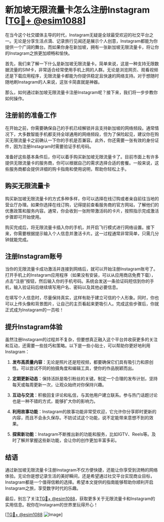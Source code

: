 # 新加坡无限流量卡怎么注册Instagram [[TG💪+ @esim1088](https://t.me/s/esim1088)]

在当今这个社交媒体主导的时代，Instagram无疑是全球最受欢迎的社交平台之一。无论是分享生活点滴、记录旅行见闻还是展示个人创意，Instagram都能为你提供一个广阔的舞台。而如果你身在新加坡，拥有一张新加坡无限流量卡，将让你的Instagram之旅更加顺畅和愉快。

首先，我们来了解一下什么是新加坡无限流量卡。简单来说，这是一种支持无限数据流量的SIM卡，非常适合经常使用手机上网的人群。无论是浏览网页、观看视频还是下载应用程序，无限流量卡都能为你提供稳定且快速的网络支持。对于想随时随地刷Instagram的人来说，这张卡简直就是神器。

那么，如何通过新加坡无限流量卡注册Instagram呢？接下来，我们将一步步教你如何操作。

## 注册前的准备工作

在开始之前，你需要确保自己的手机已经解锁并且支持新加坡的网络频段。通常情况下，大多数智能手机都支持全球通用的网络频段，但为了保险起见，建议你在购买无限流量卡之前确认一下你的手机是否兼容。此外，你还需要一张有效的身份证件，因为注册Instagram时需要验证手机号码。

准备好这些基本条件后，你可以着手购买新加坡无限流量卡了。目前市面上有许多提供无限流量卡的服务商，你可以根据自己的需求选择合适的套餐。一般来说，这些服务商都会提供详细的购卡指南和使用说明，帮助你轻松上手。

## 购买无限流量卡

购买新加坡无限流量卡的方式多种多样，你可以选择在线订购或者亲自前往当地的营业厅办理。如果你选择在线订购，记得提前查看服务商的官方网站，了解他们的优惠政策和服务内容。通常，你会收到一张附带激活码的卡片，按照指示完成激活步骤即可开始使用。

购买完成后，将无限流量卡插入你的手机，并开启飞行模式进行网络设置。接下来，你需要根据提示输入个人信息并激活卡片。这一过程通常非常简单，只需几分钟就能完成。

## 注册Instagram账号

当你的无限流量卡成功激活并连接到网络后，就可以开始注册Instagram账号了。打开手机上的Instagram应用程序（如果没有安装，可以从应用商店免费下载），点击“注册”按钮，然后输入你的手机号码。系统会发送一条验证码短信到你的手机，输入验证码后继续填写用户名、密码以及其他必要信息。

在填写个人信息时，尽量保持真实，这样有助于建立可信的个人形象。同时，你也可以上传头像和背景图片，让自己的主页看起来更吸引人。完成这些步骤后，你就正式成为Instagram的一员啦！

## 提升Instagram体验

虽然注册Instagram的过程并不复杂，但要想真正融入这个平台并收获更多的关注和互动，还需要一些技巧和策略。以下是一些小贴士，可以帮助你更好地利用Instagram：

1. **发布高质量内容**：无论是照片还是短视频，都要确保它们具有吸引力和原创性。可以尝试不同的拍摄角度和编辑工具，使你的作品脱颖而出。
   
2. **定期更新动态**：保持活跃是吸引粉丝的关键。制定一个合理的发布计划，坚持每天或每周更新一次，让观众始终对你保持兴趣。
   
3. **互动与交流**：积极回复评论和私信，与其他用户建立联系。参与热门话题讨论也是一种不错的方式，能够扩大你的影响力。
   
4. **利用故事功能**：Instagram的故事功能非常受欢迎，它允许你分享即时更新的内容，而且不会永久保存。不妨试试这个功能，说不定能带来意想不到的效果。

5. **探索新功能**：Instagram不断推出新的功能和服务，比如IGTV、Reels等。及时了解并掌握这些新功能，会让你的创作更加丰富多彩。

## 结语

通过新加坡无限流量卡注册Instagram不仅方便快捷，还能让你享受到流畅的网络体验。无论你是想记录生活的美好瞬间，还是希望通过社交平台实现商业目标，Instagram都是一个值得信赖的选择。希望本文提供的指南能够帮助你顺利开启Instagram之旅，享受数字时代的乐趣。

最后，别忘了关注[TG💪+ @esim1088](https://t.me/s/esim1088)，获取更多关于无限流量卡和Instagram的实用信息。祝你在Instagram的世界里玩得开心！

[[TG💪+ @esim1088](https://t.me/s/esim1088) ![Image](https://i.postimg.cc/4NQfJmqS/Snipaste-2025-05-13-00-14-12.png)]